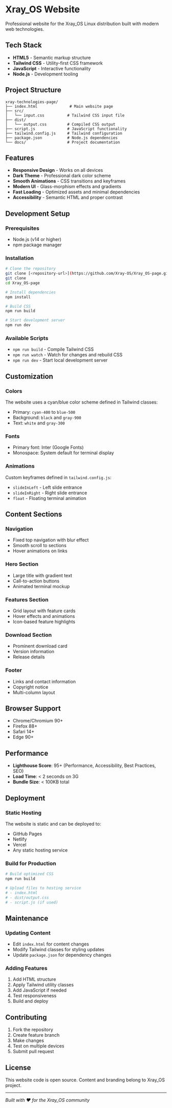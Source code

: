 # Xray_OS Website

Professional website for the Xray_OS Linux distribution built with modern web technologies.

## Tech Stack

- **HTML5** - Semantic markup structure
- **Tailwind CSS** - Utility-first CSS framework
- **JavaScript** - Interactive functionality
- **Node.js** - Development tooling

## Project Structure

```
xray-technologies-page/
├── index.html              # Main website page
├── src/
│   └── input.css          # Tailwind CSS input file
├── dist/
│   └── output.css         # Compiled CSS output
├── script.js              # JavaScript functionality
├── tailwind.config.js     # Tailwind configuration
├── package.json           # Node.js dependencies
└── docs/                  # Project documentation
```

## Features

- **Responsive Design** - Works on all devices
- **Dark Theme** - Professional dark color scheme
- **Smooth Animations** - CSS transitions and keyframes
- **Modern UI** - Glass-morphism effects and gradients
- **Fast Loading** - Optimized assets and minimal dependencies
- **Accessibility** - Semantic HTML and proper contrast

## Development Setup

### Prerequisites
- Node.js (v14 or higher)
- npm package manager

### Installation
```bash
# Clone the repository
git clone [<repository-url>](https://github.com/Xray-OS/Xray_OS-page.git)
git clone 
cd Xray_OS-page

# Install dependencies
npm install

# Build CSS
npm run build

# Start development server
npm run dev
```

### Available Scripts
- `npm run build` - Compile Tailwind CSS
- `npm run watch` - Watch for changes and rebuild CSS
- `npm run dev` - Start local development server

## Customization

### Colors
The website uses a cyan/blue color scheme defined in Tailwind classes:
- Primary: `cyan-400` to `blue-500`
- Background: `black` and `gray-900`
- Text: `white` and `gray-300`

### Fonts
- Primary font: Inter (Google Fonts)
- Monospace: System default for terminal display

### Animations
Custom keyframes defined in `tailwind.config.js`:
- `slideInLeft` - Left slide entrance
- `slideInRight` - Right slide entrance  
- `float` - Floating terminal animation

## Content Sections

### Navigation
- Fixed top navigation with blur effect
- Smooth scroll to sections
- Hover animations on links

### Hero Section
- Large title with gradient text
- Call-to-action buttons
- Animated terminal mockup

### Features Section
- Grid layout with feature cards
- Hover effects and animations
- Icon-based feature highlights

### Download Section
- Prominent download card
- Version information
- Release details

### Footer
- Links and contact information
- Copyright notice
- Multi-column layout

## Browser Support

- Chrome/Chromium 90+
- Firefox 88+
- Safari 14+
- Edge 90+

## Performance

- **Lighthouse Score**: 95+ (Performance, Accessibility, Best Practices, SEO)
- **Load Time**: < 2 seconds on 3G
- **Bundle Size**: < 100KB total

## Deployment

### Static Hosting
The website is static and can be deployed to:
- GitHub Pages
- Netlify
- Vercel
- Any static hosting service

### Build for Production
```bash
# Build optimized CSS
npm run build

# Upload files to hosting service
# - index.html
# - dist/output.css
# - script.js (if used)
```

## Maintenance

### Updating Content
- Edit `index.html` for content changes
- Modify Tailwind classes for styling updates
- Update `package.json` for dependency changes

### Adding Features
1. Add HTML structure
2. Apply Tailwind utility classes
3. Add JavaScript if needed
4. Test responsiveness
5. Build and deploy

## Contributing

1. Fork the repository
2. Create feature branch
3. Make changes
4. Test on multiple devices
5. Submit pull request

## License

This website code is open source. Content and branding belong to Xray_OS project.

---

*Built with ❤️ for the Xray_OS community*
